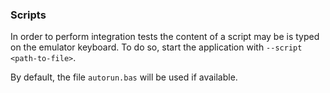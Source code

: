 ### Scripts

In order to perform integration tests the content of a script may be is typed on the emulator keyboard. To do so,
start the application with `--script <path-to-file>`.

By default, the file `autorun.bas` will be used if available.
